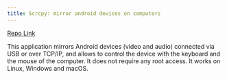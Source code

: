 ```yaml
---
title: Scrcpy: mirror android devices on computers
---
```


[Repo Link](https://github.com/Genymobile/scrcpy)

This application mirrors Android devices (video and audio) connected via USB or over TCP/IP, and allows to control the device with the keyboard and the mouse of the computer. It does not require any root access. It works on Linux, Windows and macOS.
